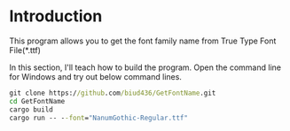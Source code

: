 # Introduction
This program allows you to get the font family name from True Type Font File(*.ttf)

In this section, I'll teach how to build the program. Open the command line for Windows and try out below command lines.

```bat
git clone https://github.com/biud436/GetFontName.git
cd GetFontName
cargo build
cargo run -- --font="NanumGothic-Regular.ttf"
```
